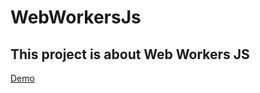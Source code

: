 # WebWorkersJs
## This project is about Web Workers JS
<a href="https://sai-srinivasa-subramanyam.github.io/WebWorkersJs/" target="_blank">Demo</a>
